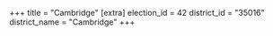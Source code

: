 +++
title = "Cambridge"
[extra]
election_id = 42
district_id = "35016"
district_name = "Cambridge"
+++
